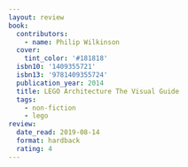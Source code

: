 ```yaml
---
layout: review
book:
  contributors:
    - name: Philip Wilkinson
  cover:
    tint_color: '#181818'
  isbn10: '1409355721'
  isbn13: '9781409355724'
  publication_year: 2014
  title: LEGO Architecture The Visual Guide
  tags:
    - non-fiction
    - lego
review:
  date_read: 2019-08-14
  format: hardback
  rating: 4
---
```

